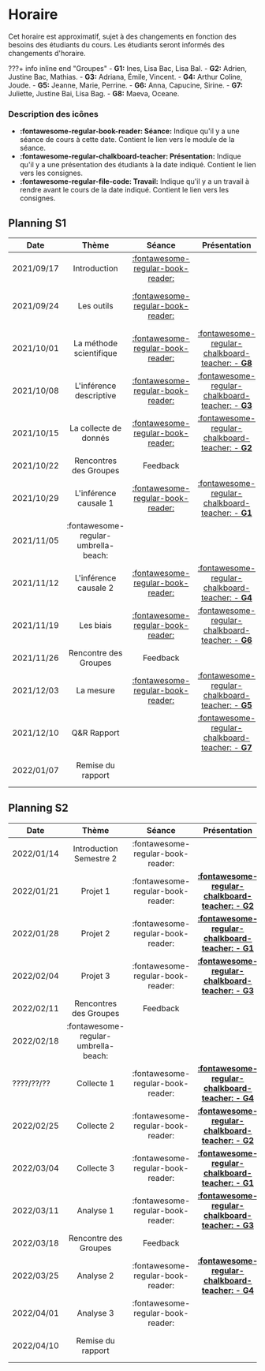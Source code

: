 # Horaire

Cet horaire est approximatif, sujet à des changements en fonction des besoins des étudiants du cours. Les étudiants seront informés des changements d'horaire.

???+ info inline end "Groupes"
    - **G1:** Ines, Lisa Bac, Lisa Bal.
    - **G2:** Adrien, Justine Bac, Mathias.
    - **G3:** Adriana, Émile, Vincent.
    - **G4:** Arthur Coline, Joude.
    - **G5:** Jeanne, Marie, Perrine.
    - **G6:** Anna, Capucine, Sirine.
    - **G7:** Juliette, Justine Bai, Lisa Bag.
    - **G8:** Maeva, Oceane.


### Description des icônes
- **:fontawesome-regular-book-reader: Séance:** Indique qu'il y a une séance de cours à cette date. Contient le lien vers le module de la séance.
- **:fontawesome-regular-chalkboard-teacher: Présentation:** Indique qu'il y a une présentation des étudiants à la date indiqué. Contient le lien vers les consignes.
- **:fontawesome-regular-file-code: Travail:** Indique qu'il y a un travail à rendre avant le cours de la date indiqué. Contient le lien vers les consignes.


## Planning S1

| Date       | Thème                              | Séance                                                              | Présentation                                                                   | Travail                                                                                                                                                     |
| -          | :-:                                | :-:                                                                 | :-:                                                                            | :-:                                                                                                                                                         |
| 2021/09/17 | Introduction                       | [:fontawesome-regular-book-reader:](modules/introduction.md)          |                                                                                |                                                                                                                                                             |
| 2021/09/24 | Les outils                         | [:fontawesome-regular-book-reader:](modules/tools.md)                 |                                                                                | [**:fontawesome-regular-paper-plane: Initiation**](resources/onboarding.md)                                                                                 |
| 2021/10/01 | La méthode scientifique            | [:fontawesome-regular-book-reader:](modules/science.md)               | [:fontawesome-regular-chalkboard-teacher: - **G8**](activities/participation.md) |                                                                                                                                                             |
| 2021/10/08 | L'inférence descriptive            | [:fontawesome-regular-book-reader:](modules/descriptive-inference.md) | [:fontawesome-regular-chalkboard-teacher: - **G3**](activities/participation.md) |                                                                                                                                                             |
| 2021/10/15 | La collecte de donnés              | [:fontawesome-regular-book-reader:](modules/literature-review.md)     | [:fontawesome-regular-chalkboard-teacher: - **G2**](activities/participation.md) | [**:fontawesome-regular-file-code: TP1**](https://colab.research.google.com/github/mickaeltemporao/mdss-materials/blob/main/projet-de-recherche.ipynb)      |
| 2021/10/22 | Rencontres des Groupes             | Feedback                                                            |                                                                                |                                                                                                                                                             |
| 2021/10/29 | L'inférence causale 1              | [:fontawesome-regular-book-reader:](modules/causal-inference.md)      | [:fontawesome-regular-chalkboard-teacher: - **G1**](activities/participation.md) |                                                                                                                                                             |
| 2021/11/05 | :fontawesome-regular-umbrella-beach: |                                                                     |                                                                                |                                                                                                                                                             |
| 2021/11/12 | L'inférence causale 2              | [:fontawesome-regular-book-reader:](modules/causal-inference-2.md)    | [:fontawesome-regular-chalkboard-teacher: - **G4**](activities/participation.md) |                                                                                                                                                             |
| 2021/11/19 | Les biais                          | [:fontawesome-regular-book-reader:](modules/bias.md)                  | [:fontawesome-regular-chalkboard-teacher: - **G6**](activities/participation.md) | [**:fontawesome-regular-file-code: TP2**](https://colab.research.google.com/github/mickaeltemporao/mdss-materials/blob/main/rapport-de-collecte.ipynb)                                                                                                                                                                                                                                                                                           |
| 2021/11/26 | Rencontre des Groupes              | Feedback                                                            |                                                                                |                                                                                                                                                                                                                                                                                                                                                                                                                                                  |
| 2021/12/03 | La mesure                          | [:fontawesome-regular-book-reader:](modules/measurement.md)           | [:fontawesome-regular-chalkboard-teacher: - **G5**](activities/participation.md) |                                                                                                                                                                                                                                                                                                                                                                                                                                                  |
| 2021/12/10 | Q&R Rapport                        |                                                                     | [:fontawesome-regular-chalkboard-teacher: - **G7**](activities/participation.md) |                                                                                                                                                                                                                                                                                                                                                                                                                                                         |
| 2022/01/07 | Remise du rapport                  |                                                                     |                                                                                | [**:fontawesome-regular-file-code: Rapport**](https://colab.research.google.com/github/mickaeltemporao/mdss-materials/blob/main/rapport-de-recherche.ipynb) |


## Planning S2

| Date       | Thème                              | Séance                          | Présentation                                                                   | Travail                                     |
| -          | :-:                                | :-:                             | :-:                                                                            | :-:                                         |
| 2022/01/14 | Introduction Semestre 2            | :fontawesome-regular-book-reader: | |                                             |
| 2022/01/21 | Projet 1                           | :fontawesome-regular-book-reader: | [**:fontawesome-regular-chalkboard-teacher: - G2**](activities/participation.md)  |                                             |
| 2022/01/28 | Projet 2                           | :fontawesome-regular-book-reader: | [**:fontawesome-regular-chalkboard-teacher: - G1**](activities/participation.md) |                                             |
| 2022/02/04 | Projet 3                           | :fontawesome-regular-book-reader: | [**:fontawesome-regular-chalkboard-teacher: - G3**](activities/participation.md) | **:fontawesome-regular-file-code: TP1**     |
| 2022/02/11 | Rencontres des Groupes             | Feedback                        |                                                                                |                                             |
| 2022/02/18 | :fontawesome-regular-umbrella-beach: |                                 |                                                                                |                                             |
| ????/??/?? | Collecte 1                         | :fontawesome-regular-book-reader: | [**:fontawesome-regular-chalkboard-teacher: - G4**](activities/participation.md)  |                                             |
| 2022/02/25 | Collecte 2                         | :fontawesome-regular-book-reader: | [**:fontawesome-regular-chalkboard-teacher: - G2**](activities/participation.md) |                                             |
| 2022/03/04 | Collecte 3                         | :fontawesome-regular-book-reader: | [**:fontawesome-regular-chalkboard-teacher: - G1**](activities/participation.md) |                                             |
| 2022/03/11 | Analyse 1                          | :fontawesome-regular-book-reader: | [**:fontawesome-regular-chalkboard-teacher: - G3**](activities/participation.md) | **:fontawesome-regular-file-code: TP2**     |
| 2022/03/18 | Rencontre des Groupes              | Feedback                        |                                                                                |                                             |
| 2022/03/25 | Analyse 2                          | :fontawesome-regular-book-reader: | [**:fontawesome-regular-chalkboard-teacher: - G4**](activities/participation.md) |                                             |
| 2022/04/01 | Analyse 3                          | :fontawesome-regular-book-reader: |                                                                                |                                             |
| 2022/04/10 | Remise du rapport                  |                                 |                                                                                | **:fontawesome-regular-file-code: Rapport** |
